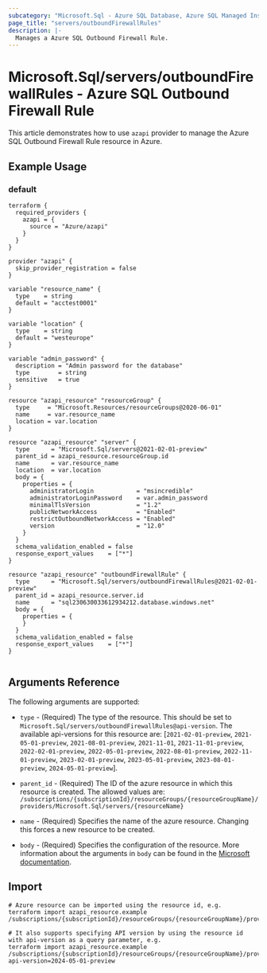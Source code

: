 ```yaml
---
subcategory: "Microsoft.Sql - Azure SQL Database, Azure SQL Managed Instance, Azure Synapse Analytics"
page_title: "servers/outboundFirewallRules"
description: |-
  Manages a Azure SQL Outbound Firewall Rule.
---
```


# Microsoft.Sql/servers/outboundFirewallRules - Azure SQL Outbound Firewall Rule

This article demonstrates how to use `azapi` provider to manage the Azure SQL Outbound Firewall Rule resource in Azure.

## Example Usage

### default

```hcl
terraform {
  required_providers {
    azapi = {
      source = "Azure/azapi"
    }
  }
}

provider "azapi" {
  skip_provider_registration = false
}

variable "resource_name" {
  type    = string
  default = "acctest0001"
}

variable "location" {
  type    = string
  default = "westeurope"
}

variable "admin_password" {
  description = "Admin password for the database"
  type        = string
  sensitive   = true
}

resource "azapi_resource" "resourceGroup" {
  type     = "Microsoft.Resources/resourceGroups@2020-06-01"
  name     = var.resource_name
  location = var.location
}

resource "azapi_resource" "server" {
  type      = "Microsoft.Sql/servers@2021-02-01-preview"
  parent_id = azapi_resource.resourceGroup.id
  name      = var.resource_name
  location  = var.location
  body = {
    properties = {
      administratorLogin            = "msincredible"
      administratorLoginPassword    = var.admin_password
      minimalTlsVersion             = "1.2"
      publicNetworkAccess           = "Enabled"
      restrictOutboundNetworkAccess = "Enabled"
      version                       = "12.0"
    }
  }
  schema_validation_enabled = false
  response_export_values    = ["*"]
}

resource "azapi_resource" "outboundFirewallRule" {
  type      = "Microsoft.Sql/servers/outboundFirewallRules@2021-02-01-preview"
  parent_id = azapi_resource.server.id
  name      = "sql230630033612934212.database.windows.net"
  body = {
    properties = {
    }
  }
  schema_validation_enabled = false
  response_export_values    = ["*"]
}


```



## Arguments Reference

The following arguments are supported:

* `type` - (Required) The type of the resource. This should be set to `Microsoft.Sql/servers/outboundFirewallRules@api-version`. The available api-versions for this resource are: [`2021-02-01-preview`, `2021-05-01-preview`, `2021-08-01-preview`, `2021-11-01`, `2021-11-01-preview`, `2022-02-01-preview`, `2022-05-01-preview`, `2022-08-01-preview`, `2022-11-01-preview`, `2023-02-01-preview`, `2023-05-01-preview`, `2023-08-01-preview`, `2024-05-01-preview`].

* `parent_id` - (Required) The ID of the azure resource in which this resource is created. The allowed values are:  
  `/subscriptions/{subscriptionId}/resourceGroups/{resourceGroupName}/providers/Microsoft.Sql/servers/{resourceName}`

* `name` - (Required) Specifies the name of the azure resource. Changing this forces a new resource to be created.

* `body` - (Required) Specifies the configuration of the resource. More information about the arguments in `body` can be found in the [Microsoft documentation](https://learn.microsoft.com/en-us/azure/templates/Microsoft.Sql/servers/outboundFirewallRules?pivots=deployment-language-terraform).

## Import

 ```shell
 # Azure resource can be imported using the resource id, e.g.
 terraform import azapi_resource.example /subscriptions/{subscriptionId}/resourceGroups/{resourceGroupName}/providers/Microsoft.Sql/servers/{resourceName}/outboundFirewallRules/{resourceName}
 
 # It also supports specifying API version by using the resource id with api-version as a query parameter, e.g.
 terraform import azapi_resource.example /subscriptions/{subscriptionId}/resourceGroups/{resourceGroupName}/providers/Microsoft.Sql/servers/{resourceName}/outboundFirewallRules/{resourceName}?api-version=2024-05-01-preview
 ```
